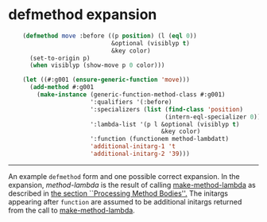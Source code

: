 # defmethod expansion

```lisp
    (defmethod move :before ((p position) (l (eql 0))
                             &optional (visiblyp t)
                             &key color)
      (set-to-origin p)
      (when visiblyp (show-move p 0 color)))

    (let ((#:g001 (ensure-generic-function 'move)))
      (add-method #:g001
        (make-instance (generic-function-method-class #:g001)
                       ':qualifiers '(:before)
                       ':specializers (list (find-class 'position)
                                            (intern-eql-specializer 0))
                       ':lambda-list '(p l &optional (visiblyp t)
                                           &key color)
                       ':function (functionem method-lambdatt)
                       'additional-initarg-1 't
                       'additional-initarg-2 '39)))
```
------------------------------------------------------------------------

An example `defmethod` form and one possible correct expansion. In the expansion, *method-lambda* is the result of calling [make-method-lambda](/meta-object-protocol/make-method-lambda) as described in [the section ``Processing Method Bodies''.](/meta-object-protocol/processing-method-bodies) The initargs appearing after `function` are assumed to be additional initargs returned from the call to [make-method-lambda](/meta-object-protocol/make-method-lambda).
